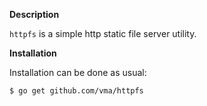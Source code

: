 **Description**

`httpfs` is a simple http static file server utility.


**Installation**

Installation can be done as usual:

```
$ go get github.com/vma/httpfs
```
